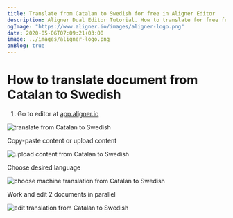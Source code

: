 ```yaml
---
title: Translate from Catalan to Swedish for free in Aligner Editor
description: Aligner Dual Editor Tutorial. How to translate for free from Catalan to Swedish. Aligner is multilingual document management platform. 
ogImage: "https://www.aligner.io/images/aligner-logo.png"
date: 2020-05-06T07:09:21+03:00
image: ../images/aligner-logo.png
onBlog: true
---
```


# How to translate document from Catalan to Swedish

1. Go to editor at [app.aligner.io](https://app.aligner.io "Aligner App web page")

![translate from Catalan to Swedish](../aligner-blank-editor.png "translate from Catalan to Swedish")

Copy-paste content or upload content

![upload content from Catalan to Swedish](../aligner-uploaded-document.png "upload content from Catalan to Swedish")

Choose desired language

![choose machine translation from Catalan to Swedish](../aligner-language-dropdown.png "choose machine translation from Catalan to Swedish")

Work and edit 2 documents in parallel

![edit translation from Catalan to Swedish](../aligner-double-sitded-editor.png "edit translation from Catalan to Swedish")

